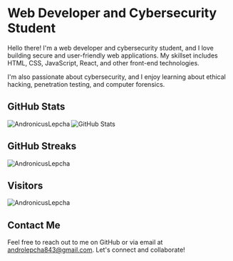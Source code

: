 # Web Developer and Cybersecurity Student

Hello there! I'm a web developer and cybersecurity student, and I love building secure and user-friendly web applications. My skillset includes HTML, CSS, JavaScript, React, and other front-end technologies.

I'm also passionate about cybersecurity, and I enjoy learning about ethical hacking, penetration testing, and computer forensics.

## GitHub Stats

![GitHub Stats](https://github-readme-stats.vercel.app/api?username=AndronicusLepcha&show_icons=true&theme=radical)
<img align="left" src="https://github-readme-stats.vercel.app/api/top-langs?username=AndronicusLepcha&show_icons=true&locale=en&layout=compact" alt="AndronicusLepcha" />



## GitHub Streaks

<p><img align="center" src="https://github-readme-streak-stats.herokuapp.com/?user=AndronicusLepcha&" alt="AndronicusLepcha"/>
</p>

## Visitors

<p align="left"> <img src="https://komarev.com/ghpvc/?username=AndronicusLepcha&label=Profile%20views&color=0e75b6&style=flat" alt="AndronicusLepcha" /> </p>

## Contact Me

Feel free to reach out to me on GitHub or via email at androlepcha843@gmail.com. Let's connect and collaborate!
